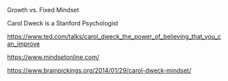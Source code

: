 Growth vs. Fixed Mindset

Carol Dweck is a Stanford Psychologist 

https://www.ted.com/talks/carol_dweck_the_power_of_believing_that_you_can_improve 

https://www.mindsetonline.com/

https://www.brainpickings.org/2014/01/29/carol-dweck-mindset/